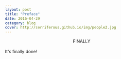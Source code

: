 ```yaml
---
layout: post
title: "Preface"
date: 2016-04-29
category: blog
cover: http://serriferous.github.io/img/people2.jpg
---
```


<center><h14>FINALLY</h14></center>
<br>

<div class="row">
<div class="col-md-8 col-md-offset-2">
<div class="row">
<div class="col-md-12">
  It's finally done!
</div>
</div>
</div>            
</div>

